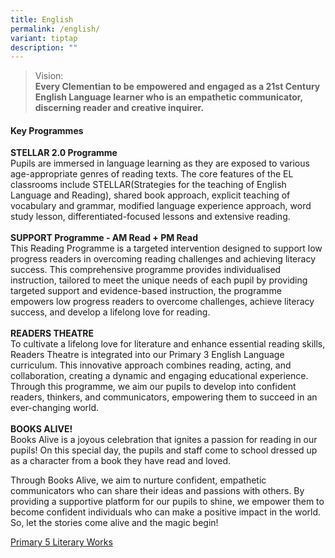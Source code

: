 ```yaml
---
title: English
permalink: /english/
variant: tiptap
description: ""
---
```

<blockquote>
<p>Vision:
<br><strong>Every Clementian to be empowered and engaged as a 21st Century English Language learner who is an empathetic communicator, discerning reader and creative inquirer.</strong>
</p>
</blockquote>
<h4><strong>Key Programmes</strong></h4>
<p><strong>STELLAR 2.0 Programme</strong>
<br>Pupils are immersed in language learning as they are exposed to various
age-appropriate genres of reading texts. The core features of the EL classrooms
include STELLAR(Strategies for the teaching of English Language and Reading),
shared book approach, explicit teaching of vocabulary and grammar, modified
language experience approach, word study lesson, differentiated-focused
lessons and extensive reading.
<br>
<br><strong>SUPPORT Programme - AM Read + PM Read</strong> 
<br>This Reading Programme is a targeted intervention designed to support
low progress readers in overcoming reading challenges and achieving literacy
success. This comprehensive programme provides individualised instruction,
tailored to meet the unique needs of each pupil by providing targeted support
and evidence-based instruction, the programme empowers low progress readers
to overcome challenges, achieve literacy success, and develop a lifelong
love for reading.
<br>
<br><strong>READERS THEATRE </strong>
<br>To cultivate a lifelong love for literature and enhance essential reading
skills, Readers Theatre is integrated into our Primary 3 English Language
curriculum. This innovative approach combines reading, acting, and collaboration,
creating a dynamic and engaging educational experience. Through this programme,
we aim our pupils to develop into confident readers, thinkers, and communicators,
empowering them to succeed in an ever-changing world.
<br>
<br><strong>BOOKS ALIVE!</strong>
<br>Books Alive is a joyous celebration that ignites a passion for reading
in our pupils! On this special day, the pupils and staff come to school
dressed up as a character from a book they have read and loved.</p>
<p>Through Books Alive, we aim to nurture confident, empathetic communicators
who can share their ideas and passions with others. By providing a supportive
platform for our pupils to shine, we empower them to become confident individuals
who can make a positive impact in the world. So, let the stories come alive
and the magic begin!</p>
<p><a href="https://heyzine.com/flip-book/eae468cd2a.html" rel="noopener nofollow" target="_blank">Primary 5 Literary Works</a>
</p>
<p></p>